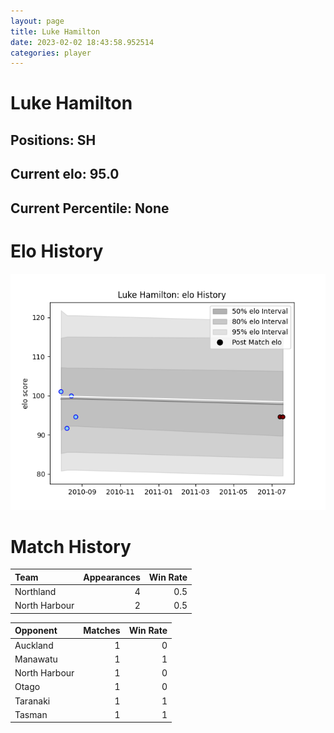 ```yaml
---  
layout: page  
title: Luke Hamilton  
date: 2023-02-02 18:43:58.952514  
categories: player  
---
```

# Luke Hamilton

## Positions: SH

## Current elo: 95.0

## Current Percentile: None

# Elo History


![elo history](history_LukeHamilton.png)
# Match History


| Team          |   Appearances |   Win Rate |
|:--------------|--------------:|-----------:|
| Northland     |             4 |        0.5 |
| North Harbour |             2 |        0.5 |

| Opponent      |   Matches |   Win Rate |
|:--------------|----------:|-----------:|
| Auckland      |         1 |          0 |
| Manawatu      |         1 |          1 |
| North Harbour |         1 |          0 |
| Otago         |         1 |          0 |
| Taranaki      |         1 |          1 |
| Tasman        |         1 |          1 |